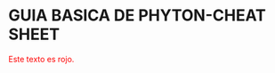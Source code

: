 # GUIA BASICA DE PHYTON-CHEAT SHEET
<body>
 <p style="color: red;">Este texto es rojo.</p>
</body>

